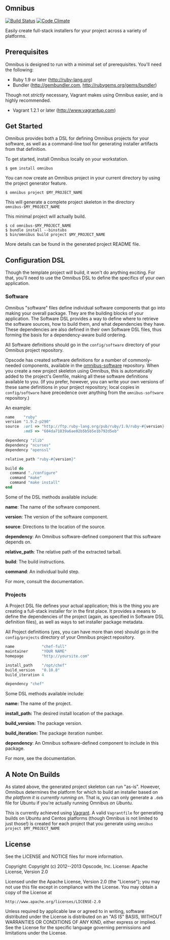 ## Omnibus

[![Build Status](https://travis-ci.org/opscode/omnibus-ruby.png?branch=master)](https://travis-ci.org/opscode/omnibus-ruby)
[![Code Climate](https://codeclimate.com/github/opscode/omnibus-ruby.png)](https://codeclimate.com/github/opscode/omnibus-ruby)

Easily create full-stack installers for your project across a variety
of platforms.

## Prerequisites

Omnibus is designed to run with a minimal set of prerequisites. You'll
need the following:

- Ruby 1.9 or later (http://ruby-lang.org)
- Bundler (http://gembundler.com, http://rubygems.org/gems/bundler)

Though not *strictly* necessary, Vagrant makes using Omnibus easier,
and is highly recommended.
- Vagrant 1.2.1 or later (http://www.vagrantup.com)

## Get Started

Omnibus provides both a DSL for defining Omnibus projects for your
software, as well as a command-line tool for generating installer
artifacts from that definition.

To get started, install Omnibus locally on your workstation.

```
$ gem install omnibus
```

You can now create an Omnibus project in your current directory by
using the project generator feature.

```
$ omnibus project $MY_PROJECT_NAME
```

This will generate a complete project skeleton in the directory
`omnibus-$MY_PROJECT_NAME`

This minimal project will actually build.

``` shell
$ cd omnibus-$MY_PROJECT_NAME
$ bundle install --binstubs
$ bin/omnibus build project $MY_PROJECT_NAME
```

More details can be found in the generated project README file.

## Configuration DSL

Though the template project will build, it won't do anything exciting.
For that, you'll need to use the Omnibus DSL to define the specifics
of your own application.

### Software

Omnibus "software" files define individual software components that go
into making your overall package.  They are the building blocks of
your application.  The Software DSL provides a way to define where to
retrieve the software sources, how to build them, and what
dependencies they have.  These dependencies are also defined in their
own Software DSL files, thus forming the basis for a dependency-aware
build ordering.

All Software definitions should go in the `config/software` directory
of your Omnibus project repository.

Opscode has created software definitions for a number of
commonly-needed components, available in the
[omnibus-software](https://github.com/opscode/omnibus-software.git)
repository.  When you create a new project skeleton using Omnibus,
this is automatically added to the project's Gemfile, making all these
software definitions available to you.  (If you prefer, however, you
can write your own versions of these same definitions in your project
repository; local copies in `config/software` have precedence over
anything from the `omnibus-software` repository.)

An example:

```ruby
name    "ruby"
version "1.9.2-p290"
source  :url => "http://ftp.ruby-lang.org/pub/ruby/1.9/ruby-#{version}.tar.gz",
        :md5 => "604da71839a6ae02b5b5b5e1b792d5eb"

dependency "zlib"
dependency "ncurses"
dependency "openssl"

relative_path "ruby-#{version}"

build do
  command "./configure"
  command "make"
  command "make install"
end
```

Some of the DSL methods available include:

**name**: The name of the software component.

**version**: The version of the software component.

**source**: Directions to the location of the source.

**dependency**: An Omnibus software-defined component that this software depends on.

**relative_path**: The relative path of the extracted tarball.

**build**: The build instructions.

**command**: An individual build step.

For more, consult the documentation.

### Projects

A Project DSL file defines your actual application; this is the thing
you are creating a full-stack installer for in the first place.  It
provides a means to define the dependencies of the project (again, as
specified in Software DSL definition files), as well as ways to set
installer package metadata.

All Project definitions (yes, you can have more than one) should go in
the `config/projects` directory of your Omnibus project repository.

```ruby
name            "chef-full"
maintainer      "YOUR NAME"
homepage        "http://yoursite.com"

install_path    "/opt/chef"
build_version   "0.10.8"
build_iteration 4

dependency "chef"
```

Some DSL methods available include:

**name:** The name of the project.

**install_path:** The desired install location of the package.

**build_version:** The package version.

**build_iteration:** The package iteration number.

**dependency**: An Omnibus software-defined component to include in this package.

For more, see the documentation.

## A Note On Builds

As stated above, the generated project skeleton can run "as-is".
However, Omnibus determines the platform for which to build an
installer based on *the platform it is currently running on*.  That
is, you can only generate a `.deb` file for Ubuntu if you're actually
running Omnibus *on Ubuntu*.

This is currently achieved using [Vagrant](http://www.vagrantup.com).
A valid `Vagrantfile` for generating builds on Ubuntu and Centos
platforms (though Omnibus is not limited to just those!) is created
for each project that you generate using `omnibus project
$MY_PROJECT_NAME`

## License

See the LICENSE and NOTICE files for more information.

Copyright: Copyright (c) 2012--2013 Opscode, Inc.
License: Apache License, Version 2.0

Licensed under the Apache License, Version 2.0 (the "License");
you may not use this file except in compliance with the License.
You may obtain a copy of the License at

    http://www.apache.org/licenses/LICENSE-2.0

Unless required by applicable law or agreed to in writing, software
distributed under the License is distributed on an "AS IS" BASIS,
WITHOUT WARRANTIES OR CONDITIONS OF ANY KIND, either express or implied.
See the License for the specific language governing permissions and
limitations under the License.
